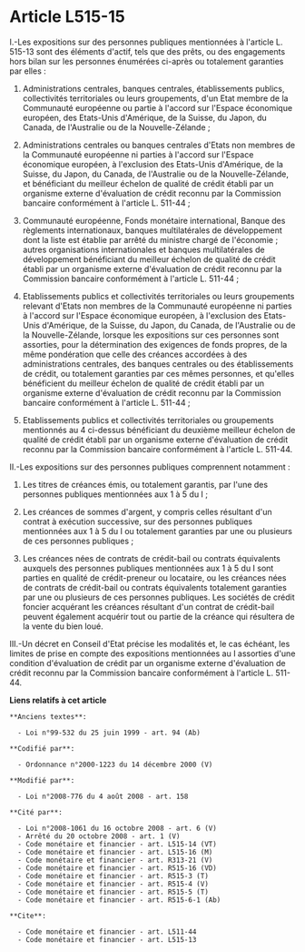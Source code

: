 # Article L515-15

I.-Les expositions sur des personnes publiques mentionnées à l'article L. 515-13 sont des éléments d'actif, tels que des
prêts, ou des engagements hors bilan sur les personnes énumérées ci-après ou totalement garanties par elles : 

1. Administrations centrales, banques centrales, établissements publics, collectivités territoriales ou leurs groupements,
d'un Etat membre de la Communauté européenne ou partie à l'accord sur l'Espace économique européen, des Etats-Unis
d'Amérique, de la Suisse, du Japon, du Canada, de l'Australie ou de la Nouvelle-Zélande ; 

2. Administrations centrales ou banques centrales d'Etats non membres de la Communauté européenne ni parties à l'accord sur
l'Espace économique européen, à l'exclusion des Etats-Unis d'Amérique, de la Suisse, du Japon, du Canada, de l'Australie ou
de la Nouvelle-Zélande, et bénéficiant du meilleur échelon de qualité de crédit établi par un organisme externe d'évaluation
de crédit reconnu par la Commission bancaire conformément à l'article L. 511-44 ; 

3. Communauté européenne, Fonds monétaire international, Banque des règlements internationaux, banques multilatérales de
développement dont la liste est établie par arrêté du ministre chargé de l'économie ; autres organisations internationales et
banques multilatérales de développement bénéficiant du meilleur échelon de qualité de crédit établi par un organisme externe
d'évaluation de crédit reconnu par la Commission bancaire conformément à l'article L. 511-44 ; 

4. Etablissements publics et collectivités territoriales ou leurs groupements relevant d'Etats non membres de la Communauté
européenne ni parties à l'accord sur l'Espace économique européen, à l'exclusion des Etats-Unis d'Amérique, de la Suisse, du
Japon, du Canada, de l'Australie ou de la Nouvelle-Zélande, lorsque les expositions sur ces personnes sont assorties, pour la
détermination des exigences de fonds propres, de la même pondération que celle des créances accordées à des administrations
centrales, des banques centrales ou des établissements de crédit, ou totalement garanties par ces mêmes personnes, et
qu'elles bénéficient du meilleur échelon de qualité de crédit établi par un organisme externe d'évaluation de crédit reconnu
par la Commission bancaire conformément à l'article L. 511-44 ; 

5. Etablissements publics et collectivités territoriales ou groupements mentionnés au 4 ci-dessus bénéficiant du deuxième
meilleur échelon de qualité de crédit établi par un organisme externe d'évaluation de crédit reconnu par la Commission
bancaire conformément à l'article L. 511-44. 

II.-Les expositions sur des personnes publiques comprennent notamment : 

1. Les titres de créances émis, ou totalement garantis, par l'une des personnes publiques mentionnées aux 1 à 5 du I ; 

2. Les créances de sommes d'argent, y compris celles résultant d'un contrat à exécution successive, sur des personnes
publiques mentionnées aux 1 à 5 du I ou totalement garanties par une ou plusieurs de ces personnes publiques ; 

3. Les créances nées de contrats de crédit-bail ou contrats équivalents auxquels des personnes publiques mentionnées aux 1 à
5 du I sont parties en qualité de crédit-preneur ou locataire, ou les créances nées de contrats de crédit-bail ou contrats
équivalents totalement garanties par une ou plusieurs de ces personnes publiques. Les sociétés de crédit foncier acquérant
les créances résultant d'un contrat de crédit-bail peuvent également acquérir tout ou partie de la créance qui résultera de
la vente du bien loué. 

III.-Un décret en Conseil d'Etat précise les modalités et, le cas échéant, les limites de prise en compte des expositions
mentionnées au I assorties d'une condition d'évaluation de crédit par un organisme externe d'évaluation de crédit reconnu par
la Commission bancaire conformément à l'article L. 511-44.

**Liens relatifs à cet article**

	**Anciens textes**:

	  - Loi n°99-532 du 25 juin 1999 - art. 94 (Ab)

	**Codifié par**:

	  - Ordonnance n°2000-1223 du 14 décembre 2000 (V)

	**Modifié par**:

	  - Loi n°2008-776 du 4 août 2008 - art. 158

	**Cité par**:

	  - Loi n°2008-1061 du 16 octobre 2008 - art. 6 (V)
	  - Arrêté du 20 octobre 2008 - art. 1 (V)
	  - Code monétaire et financier - art. L515-14 (VT)
	  - Code monétaire et financier - art. L515-16 (M)
	  - Code monétaire et financier - art. R313-21 (V)
	  - Code monétaire et financier - art. R515-16 (VD)
	  - Code monétaire et financier - art. R515-3 (T)
	  - Code monétaire et financier - art. R515-4 (V)
	  - Code monétaire et financier - art. R515-5 (T)
	  - Code monétaire et financier - art. R515-6-1 (Ab)

	**Cite**:

	  - Code monétaire et financier - art. L511-44
	  - Code monétaire et financier - art. L515-13
